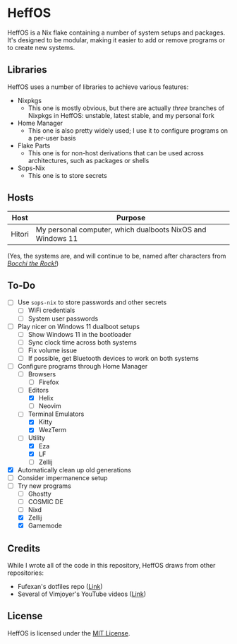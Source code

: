 # HeffOS
HeffOS is a Nix flake containing a number of system setups and packages.
It's designed to be modular, making it easier to add or remove programs or to create new systems.

## Libraries
HeffOS uses a number of libraries to achieve various features:
- Nixpkgs
  - This one is mostly obvious, but there are actually *three* branches of Nixpkgs in HeffOS: unstable, latest stable, and my personal fork
- Home Manager
  - This one is also pretty widely used; I use it to configure programs on a per-user basis
- Flake Parts
  - This one is for non-host derivations that can be used across architectures, such as packages or shells
- Sops-Nix
  - This one is to store secrets

## Hosts
| Host | Purpose |
|-|-|
| Hitori | My personal computer, which dualboots NixOS and Windows 11 |

(Yes, the systems are, and will continue to be, named after characters from [*Bocchi the Rock!*](https://en.wikipedia.org/wiki/Bocchi_the_Rock%21))

## To-Do
- [ ] Use `sops-nix` to store passwords and other secrets
  - [ ] WiFi credentials
  - [ ] System user passwords
- [ ] Play nicer on Windows 11 dualboot setups
  - [ ] Show Windows 11 in the bootloader
  - [ ] Sync clock time across both systems
  - [ ] Fix volume issue
  - [ ] If possible, get Bluetooth devices to work on both systems
- [ ] Configure programs through Home Manager
  - [ ] Browsers
    - [ ] Firefox
  - [ ] Editors
    - [x] Helix
    - [ ] Neovim
  - [ ] Terminal Emulators
    - [x] Kitty
    - [x] WezTerm
  - [ ] Utility
    - [x] Eza
    - [x] LF 
    - [ ] Zellij
- [x] Automatically clean up old generations
- [ ] Consider impermanence setup
- [ ] Try new programs
  - [ ] Ghostty
  - [ ] COSMIC DE
  - [ ] Nixd
  - [x] Zellij
  - [x] Gamemode

## Credits
While I wrote all of the code in this repository, HeffOS draws from other repositories:
- Fufexan's dotfiles repo ([Link](https://github.com/fufexan/dotfiles))
- Several of Vimjoyer's YouTube videos ([Link](https://www.youtube.com/channel/UC_zBdZ0_H_jn41FDRG7q4Tw))

## License
HeffOS is licensed under the [MIT License](./LICENSE).
